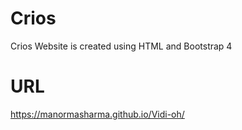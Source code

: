 # Crios
Crios Website is created using HTML and Bootstrap 4

# URL
https://manormasharma.github.io/Vidi-oh/